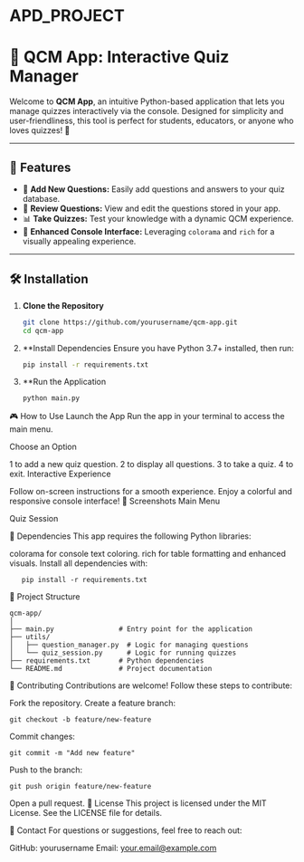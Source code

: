# APD_PROJECT
# 📝 QCM App: Interactive Quiz Manager

Welcome to **QCM App**, an intuitive Python-based application that lets you manage quizzes interactively via the console. Designed for simplicity and user-friendliness, this tool is perfect for students, educators, or anyone who loves quizzes! 🎉

---

## 🌟 Features

- 🚀 **Add New Questions:** Easily add questions and answers to your quiz database.
- 📜 **Review Questions:** View and edit the questions stored in your app.
- 📊 **Take Quizzes:** Test your knowledge with a dynamic QCM experience.
- 🎨 **Enhanced Console Interface:** Leveraging `colorama` and `rich` for a visually appealing experience.

---

## 🛠️ Installation

1. **Clone the Repository**  
   ```bash
   git clone https://github.com/yourusername/qcm-app.git
   cd qcm-app
2. **Install Dependencies
Ensure you have Python 3.7+ installed, then run:
   ```bash
   pip install -r requirements.txt
3. **Run the Application
   ```bash
   python main.py
🎮 How to Use
Launch the App
Run the app in your terminal to access the main menu.

Choose an Option

1 to add a new quiz question.
2 to display all questions.
3 to take a quiz.
4 to exit.
Interactive Experience

Follow on-screen instructions for a smooth experience.
Enjoy a colorful and responsive console interface!
📸 Screenshots
Main Menu

Quiz Session

🛑 Dependencies
This app requires the following Python libraries:

colorama for console text coloring.
rich for table formatting and enhanced visuals.
Install all dependencies with:
     
       pip install -r requirements.txt
📂 Project Structure
 
    qcm-app/
    │
    ├── main.py                # Entry point for the application
    ├── utils/
    │   ├── question_manager.py  # Logic for managing questions
    │   └── quiz_session.py      # Logic for running quizzes
    ├── requirements.txt       # Python dependencies
    └── README.md              # Project documentation
🤝 Contributing
Contributions are welcome! Follow these steps to contribute:

Fork the repository.
Create a feature branch:
 
    git checkout -b feature/new-feature
Commit changes:

    git commit -m "Add new feature"
Push to the branch:

    git push origin feature/new-feature
Open a pull request.
📜 License
This project is licensed under the MIT License. See the LICENSE file for details.

📧 Contact
For questions or suggestions, feel free to reach out:

GitHub: yourusername
Email: your.email@example.com

